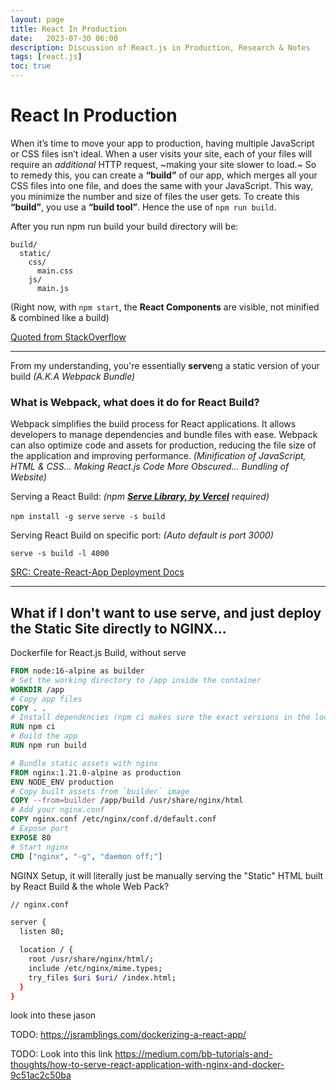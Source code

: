```yaml
---
layout: page
title: React In Production
date:   2023-07-30 06:00
description: Discussion of React.js in Production, Research & Notes
tags: [react.js]
toc: true
---
```


# React In Production

When it’s time to move your app to production, having multiple JavaScript or CSS files isn’t ideal. When a user visits your site, each of your files will require an *additional* HTTP request, ~making your site slower to load.~ So to remedy this, you can create a **“build”** of our app, which merges all your CSS files into one file, and does the same with your JavaScript. This way, you minimize the number and size of files the user gets. To create this **“build”**, you use a **“build tool”**. Hence the use of `npm run build`.

After you run npm run build your build directory will be:

```
build/
  static/
    css/
      main.css
    js/
      main.js
```

(Right now, with `npm start`, the **React Components** are visible, not minified & combined like a build)

[Quoted from StackOverflow](https://stackoverflow.com/questions/43830866/what-is-npm-run-build-in-create-react-app)

---

From my understanding, you're essentially **serve**ng a static version of your build *(A.K.A Webpack Bundle)*

### What is Webpack, what does it do for React Build?
Webpack simplifies the build process for React applications. It allows developers to manage dependencies and bundle files with ease. Webpack can also optimize code and assets for production, reducing the file size of the application and improving performance.
*(Minification of JavaScript, HTML & CSS... Making React.js Code More Obscured... Bundling of Website)*



Serving a React Build: *(npm **[Serve Library, by Vercel](https://www.npmjs.com/package/serve)** required)*

`npm install -g serve`
`serve -s build`

Serving React Build on specific port: *(Auto default is port 3000)*

`serve -s build -l 4000`

[SRC: Create-React-App Deployment Docs](https://create-react-app.dev/docs/deployment/)

---

## What if I don't want to use serve, and just deploy the Static Site directly to NGINX... 

Dockerfile for React.js Build, without serve
```Dockerfile
FROM node:16-alpine as builder
# Set the working directory to /app inside the container
WORKDIR /app
# Copy app files
COPY . .
# Install dependencies (npm ci makes sure the exact versions in the lockfile gets installed)
RUN npm ci 
# Build the app
RUN npm run build

# Bundle static assets with nginx
FROM nginx:1.21.0-alpine as production
ENV NODE_ENV production
# Copy built assets from `builder` image
COPY --from=builder /app/build /usr/share/nginx/html
# Add your nginx.conf
COPY nginx.conf /etc/nginx/conf.d/default.conf
# Expose port
EXPOSE 80
# Start nginx
CMD ["nginx", "-g", "daemon off;"]
```

NGINX Setup, it will literally just be manually serving the "Static" HTML built by React Build & the whole Web Pack?

```bash
// nginx.conf

server {
  listen 80;

  location / {
    root /usr/share/nginx/html/;
    include /etc/nginx/mime.types;
    try_files $uri $uri/ /index.html;
  }
}
```

look into these jason

TODO: https://jsramblings.com/dockerizing-a-react-app/

TODO: Look into this link https://medium.com/bb-tutorials-and-thoughts/how-to-serve-react-application-with-nginx-and-docker-9c51ac2c50ba



